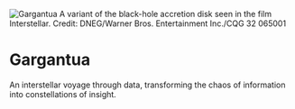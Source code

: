 ![Gargantua A variant of the black-hole accretion disk seen in the film Interstellar. Credit: DNEG/Warner Bros. Entertainment Inc./CQG 32 065001]( https://cerncourier.com/wp-content/uploads/2019/11/Interstellar.jpg)

# Gargantua

 An interstellar voyage through data, transforming the chaos of information into constellations of insight.